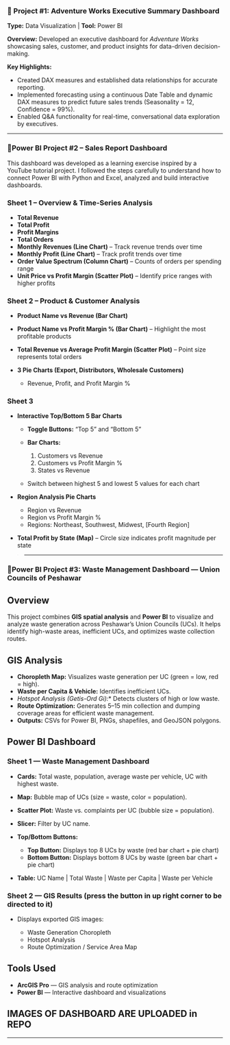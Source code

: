 ### **🚀 Project #1: Adventure Works Executive Summary Dashboard**

**Type:** Data Visualization | **Tool:** Power BI

**Overview:**
Developed an executive dashboard for *Adventure Works* showcasing sales, customer, and product insights for data-driven decision-making.

**Key Highlights:**

* Created DAX measures and established data relationships for accurate reporting.
* Implemented forecasting using a continuous Date Table and dynamic DAX measures to predict future sales trends (Seasonality = 12, Confidence = 99%).
* Enabled Q&A functionality for real-time, conversational data exploration by executives.

---

### 🚀Power BI Project #2 – Sales Report Dashboard

This dashboard was developed as a learning exercise inspired by a YouTube tutorial project.
I followed the steps carefully to understand how to connect Power BI with Python and Excel, analyzed and build interactive dashboards.

### Sheet 1 – Overview & Time-Series Analysis

* **Total Revenue**
* **Total Profit**
* **Profit Margins**
* **Total Orders**
* **Monthly Revenues (Line Chart)** – Track revenue trends over time
* **Monthly Profit (Line Chart)** – Track profit trends over time
* **Order Value Spectrum (Column Chart)** – Counts of orders per spending range
* **Unit Price vs Profit Margin (Scatter Plot)** – Identify price ranges with higher profits

### Sheet 2 – Product & Customer Analysis

* **Product Name vs Revenue (Bar Chart)**
* **Product Name vs Profit Margin % (Bar Chart)** – Highlight the most profitable products
* **Total Revenue vs Average Profit Margin (Scatter Plot)** – Point size represents total orders
* **3 Pie Charts (Export, Distributors, Wholesale Customers)**

  * Revenue, Profit, and Profit Margin %

### Sheet 3
* **Interactive Top/Bottom 5 Bar Charts**

  * **Toggle Buttons:** “Top 5” and “Bottom 5”
  * **Bar Charts:**

    1. Customers vs Revenue
    2. Customers vs Profit Margin %
    3. States vs Revenue
  * Switch between highest 5 and lowest 5 values for each chart
* **Region Analysis Pie Charts**

  * Region vs Revenue
  * Region vs Profit Margin %
  * Regions: Northeast, Southwest, Midwest, [Fourth Region]

* **Total Profit by State (Map)** – Circle size indicates profit magnitude per state

> ---
### 🚀Power BI Project #3: Waste Management Dashboard — Union Councils of Peshawar

## Overview

This project combines **GIS spatial analysis** and **Power BI** to visualize and analyze waste generation across Peshawar’s Union Councils (UCs). It helps identify high-waste areas, inefficient UCs, and optimizes waste collection routes.

## GIS Analysis

* **Choropleth Map:** Visualizes waste generation per UC (green = low, red = high).
* **Waste per Capita & Vehicle:** Identifies inefficient UCs.
* **Hotspot Analysis (Getis-Ord Gi*):** Detects clusters of high or low waste.
* **Route Optimization:** Generates 5–15 min collection and dumping coverage areas for efficient waste management.
* **Outputs:** CSVs for Power BI, PNGs, shapefiles, and GeoJSON polygons.

## Power BI Dashboard

### Sheet 1 — Waste Management Dashboard

* **Cards:** Total waste, population, average waste per vehicle, UC with highest waste.
* **Map:** Bubble map of UCs (size = waste, color = population).
* **Scatter Plot:** Waste vs. complaints per UC (bubble size = population).
* **Slicer:** Filter by UC name.
* **Top/Bottom Buttons:**

  * **Top Button:** Displays top 8 UCs by waste (red bar chart + pie chart)
  * **Bottom Button:** Displays bottom 8 UCs by waste (green bar chart + pie chart)
* **Table:** UC Name | Total Waste | Waste per Capita | Waste per Vehicle

### Sheet 2 — GIS Results (press the button in up right corner to be directed to it)

* Displays exported GIS images:

  * Waste Generation Choropleth
  * Hotspot Analysis
  * Route Optimization / Service Area Map
 

## Tools Used

* **ArcGIS Pro** — GIS analysis and route optimization
* **Power BI** — Interactive dashboard and visualizations

## IMAGES OF DASHBOARD ARE UPLOADED in REPO
---
